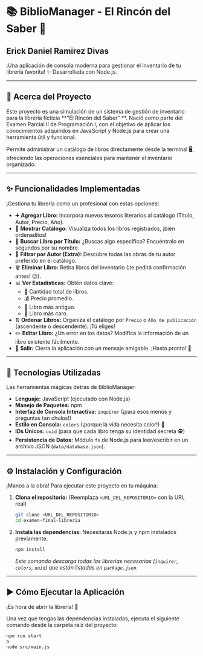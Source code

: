 # 📚 BiblioManager - El Rincón del Saber 🧠

## Erick Daniel Ramirez Divas

¡Una aplicación de consola moderna para gestionar el inventario de tu librería favorita! ✨ Desarrollada con Node.js.

---

## 📖 Acerca del Proyecto

Este proyecto es una simulación de un sistema de gestión de inventario para la librería ficticia **"El Rincón del Saber"
**. Nació como parte del Examen Parcial II de Programación I, con el objetivo de aplicar los conocimientos adquiridos en
JavaScript y Node.js para crear una herramienta útil y funcional.

Permite administrar un catálogo de libros directamente desde la terminal 🖥️, ofreciendo las operaciones esenciales para
mantener el inventario organizado.

---

## ✨ Funcionalidades Implementadas

¡Gestiona tu librería como un profesional con estas opciones!

* ➕ **Agregar Libro:** Incorpora nuevos tesoros literarios al catálogo (Título, Autor, Precio, Año).
* 👀 **Mostrar Catálogo:** Visualiza todos los libros registrados, ¡bien ordenaditos!
* 🔎 **Buscar Libro por Título:** ¿Buscas algo específico? Encuéntralo en segundos por su nombre.
* 👤 **Filtrar por Autor (Extra):** Descubre todas las obras de tu autor preferido en el catálogo.
* 🗑️ **Eliminar Libro:** Retira libros del inventario (¡te pedirá confirmación antes! 😉).
* 📊 **Ver Estadísticas:** Obtén datos clave:
    * 🔢 Cantidad total de libros.
    * 💰 Precio promedio.
    * 👴 Libro más antiguo.
    * 💎 Libro más caro.
* ⇅ **Ordenar Libros:** Organiza el catálogo por `Precio` o `Año de publicación` (ascendente o descendente). ¡Tú eliges!
* ✏️ **Editar Libro:** ¿Un error en los datos? Modifica la información de un libro existente fácilmente.
* 🚪 **Salir:** Cierra la aplicación con un mensaje amigable. ¡Hasta pronto! 👋

---

## 🚀 Tecnologías Utilizadas

Las herramientas mágicas detrás de BiblioManager:

* **Lenguaje:** JavaScript (ejecutado con Node.js)
* **Manejo de Paquetes:** npm
* **Interfaz de Consola Interactiva:** `inquirer` (¡para esos menús y preguntas tan chulos!)
* **Estilo en Consola:** `colors` (¡porque la vida necesita color!) 🎨
* **IDs Únicos:** `uuid` (para que cada libro tenga su identidad secreta 🕵️)
* **Persistencia de Datos:** Módulo `fs` de Node.js para leer/escribir en un archivo JSON (`data/database.json`).

---

## ⚙️ Instalación y Configuración

¡Manos a la obra! Para ejecutar este proyecto en tu máquina:

1. **Clona el repositorio:** (Reemplaza `<URL_DEL_REPOSITORIO>` con la URL real)
   ```bash
   git clone <URL_DEL_REPOSITORIO>
   cd examen-final-libreria
   ```
2. **Instala las dependencias:** Necesitarás Node.js y npm instalados previamente.
   ```bash
   npm install
   ```
   *Este comando descarga todas las librerías necesarias (`inquirer`, `colors`, `uuid`) que están listadas
   en `package.json`.*

---

## ▶️ Cómo Ejecutar la Aplicación

¡Es hora de abrir la librería! 🏪

Una vez que tengas las dependencias instaladas, ejecuta el siguiente comando desde la carpeta raíz del proyecto:

```bash
npm run start 
o
node src/main.js
